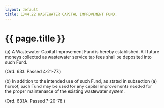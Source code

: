 ```yaml
---
layout: default 
title: 1044.22 WASTEWATER CAPITAL IMPROVEMENT FUND.
---
```


{{ page.title }}
================

​(a) A Wastewater Capital Improvement Fund is hereby established. All
future moneys collected as wastewater service tap fees shall be
deposited into such Fund.

(Ord. 633. Passed 4-21-77.)

​(b) In addition to the intended use of such Fund, as stated in
subsection (a) hereof, such Fund may be used for any capital
improvements needed for the proper maintenance of the existing
wastewater system.

(Ord. 633A. Passed 7-20-78.)
